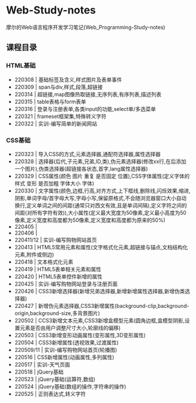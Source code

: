 # Web-Study-notes
摩尔的Web语言程序开发学习笔记(Web_Programming-Study-notes)

## 课程目录
### HTML基础
* 220308 | 基础标签及含义,样式图片及表单事件
* 220309 | span与div,样式,段落,超链接
* 220314 | 超链接,map图像热取链接,无序列表,有序列表,描述列表
* 220315 | table表格与form表单
* 220316 | 登录与注册表单,各类input的功能,select单/多选菜单
* 220321 | frameset框架集,特殊转义字符
* 220322 | 实训-编写简单的新闻网站
### CSS基础
* 220323 | 导入CSS的方式,元素选择器,通配符选择器,属性选择器
* 220328 | 选择器(后代,子元素,兄弟,ID,类),伪元素选择器(修改xx行,在后添加一个图片),伪类选择器(超链接各状态,首字,lang属性选择器)
* 220329 | CSS属性(颜色 图片 重复 是否固定 位置),CSS字体属性(定义字体的样式 变形 是否加粗 字体大小 字体)
* 220330 | 文字属性(颜色,边框,行高,对齐方式,上下框线,删除线,闪烁效果,缩进,阴影,单词字母/首字母大写,字母小写,保留原格式,不会随浏览器窗口大小自动换行,定义单词之间的间距(通常只对西文有效,且是单词间隔),定义字符之间的间距(对所有字符有效)),大小属性(定义最大宽度为50像素,定义最小高度为50像素,定义宽度和高度都为50像素,定义宽度和高度都为原来的50%)
* 220405 |
* 220406 |
* 220411/12 | 实训-编写购物网站首页
* 220413 | HTML5常用元素和属性(文字格式化元素,超链接与锚点,文档结构化元素,附件或侧边)
* 220418 | 文本格式化元素
* 220419 | HTML5表单相关元素和属性
* 220420 | HTML5表单控件新增的属性
* 220425 | 实训-编写购物网站登录与注册页面
* 220426 | CSS3新增选择器(新增兄弟选择器,新增新增属性选择器,新增伪类选择器)
* 220427 | 新增伪元素选择器,CSS3新增属性(background-clip,background-origin,background-size,多背景图片)
* 220502 | CCS3新增文本元素,CSS3新增盒模型元素(圆角边框,盒模型阴影,设置元素是否由用户调整尺寸大小,轮廓线的偏移)
* 220503 | CSS3新增变形动画属性(变形属性,3D变形属性)
* 220504 | CSS3新增属性(透视效果,过渡属性)
* 220509/11 | 实训-编写购物网站首页(轮播图)
* 220516 | CSS新增属性(动画属性,多列属性)
* 220517 | 实训-天气页面
* 220518 | jQuery基础
* 220523 | jQuery基础(运算符,数组)
* 220524 | jQuery基础(数组的操作,字符串的操作)
* 220525 | 正则表达式,转义字符